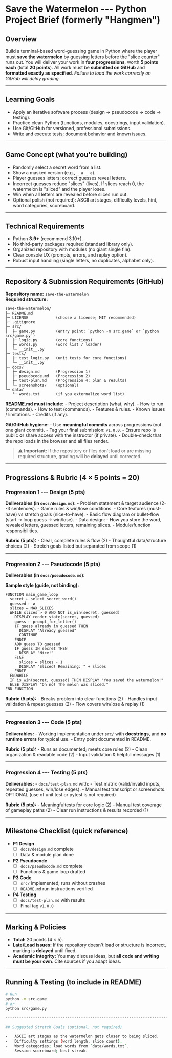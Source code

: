 # Save the Watermelon --- Python Project Brief (formerly "Hangmen")

## Overview

Build a terminal-based word-guessing game in Python where the player
must **save the watermelon** by guessing letters before the "slice
counter" runs out. You will deliver your work in **four progressions**,
worth **5 points each** (total **20 points**). All work must be
**submitted on GitHub** and **formatted exactly as specified**. *Failure
to load the work correctly on GitHub will delay grading.*

------------------------------------------------------------------------

## Learning Goals

-   Apply an iterative software process (design → pseudocode → code →
    testing).
-   Practice clean Python (functions, modules, docstrings, input
    validation).
-   Use Git/GitHub for versioned, professional submissions.
-   Write and execute tests; document behavior and known issues.

------------------------------------------------------------------------

## Game Concept (what you're building)

-   Randomly select a secret word from a list.
-   Show a masked version (e.g., `_ a _ e`).
-   Player guesses letters; correct guesses reveal letters.
-   Incorrect guesses reduce "slices" (lives). If slices reach 0, the
    watermelon is "sliced" and the player loses.
-   Win when all letters are revealed before slices run out.
-   Optional polish (not required): ASCII art stages, difficulty levels,
    hint, word categories, scoreboard.

------------------------------------------------------------------------

## Technical Requirements

-   Python **3.9+** (recommend 3.10+).
-   No third-party packages required (standard library only).
-   Organized repository with modules (no giant single file).
-   Clear console UX (prompts, errors, and replay option).
-   Robust input handling (single letters, no duplicates, alphabet
    only).

------------------------------------------------------------------------

## Repository & Submission Requirements (GitHub)

**Repository name:** `save-the-watermelon`\
**Required structure:**

    save-the-watermelon/
    ├─ README.md
    ├─ LICENSE            (choose a license; MIT recommended)
    ├─ .gitignore
    ├─ src/
    │  ├─ game.py         (entry point: `python -m src.game` or `python src/game.py`)
    │  ├─ logic.py        (core functions)
    │  ├─ words.py        (word list / loader)
    │  └─ __init__.py
    ├─ tests/
    │  ├─ test_logic.py   (unit tests for core functions)
    │  └─ __init__.py
    ├─ docs/
    │  ├─ design.md       (Progression 1)
    │  ├─ pseudocode.md   (Progression 2)
    │  ├─ test-plan.md    (Progression 4: plan & results)
    │  └─ screenshots/    (optional)
    └─ data/
       └─ words.txt       (if you externalize word list)

**README.md must include:** - Project description (what, why). - How to
run (commands). - How to test (commands). - Features & rules. - Known
issues / limitations. - Credits (if any).

**Git/GitHub hygiene:** - Use **meaningful commits** across progressions
(not one giant commit). - Tag your final submission: `v1.0.0`. - Ensure
repo is public **or** share access with the instructor (if private). -
Double-check that the repo loads in the browser and all files render.

> ⚠️ **Important:** If the repository or files don't load or are missing
> required structure, grading will be **delayed** until corrected.

------------------------------------------------------------------------

## Progressions & Rubric (4 × 5 points = 20)

### Progression 1 --- **Design** (5 pts)

**Deliverables (in `docs/design.md`):** - Problem statement & target
audience (2--3 sentences). - Game rules & win/lose conditions. - Core
features (must-have) vs stretch goals (nice-to-have). - Basic flow
diagram or bullet-flow (start → loop guess → win/lose). - Data design: -
How you store the word, revealed letters, guessed letters, remaining
slices. - Module/function responsibilities.

**Rubric (5 pts):** - Clear, complete rules & flow (2) - Thoughtful
data/structure choices (2) - Stretch goals listed but separated from
scope (1)

------------------------------------------------------------------------

### Progression 2 --- **Pseudocode** (5 pts)

**Deliverables (in `docs/pseudocode.md`):** 

**Sample style (guide, not binding):**

    FUNCTION main_game_loop
      secret ← select_secret_word()
      guessed ← ∅
      slices ← MAX_SLICES
      WHILE slices > 0 AND NOT is_win(secret, guessed)
        DISPLAY render_state(secret, guessed)
        guess ← prompt_for_letter()
        IF guess already in guessed THEN
          DISPLAY "Already guessed"
          CONTINUE
        ENDIF
        ADD guess TO guessed
        IF guess IN secret THEN
          DISPLAY "Nice!"
        ELSE
          slices ← slices - 1
          DISPLAY "Sliced! Remaining: " + slices
        ENDIF
      ENDWHILE
      IF is_win(secret, guessed) THEN DISPLAY "You saved the watermelon!"
      ELSE DISPLAY "Oh no! The melon was sliced."
    END FUNCTION

**Rubric (5 pts):** - Breaks problem into clear functions (2) - Handles
input validation & repeat guesses (2) - Flow covers win/lose & replay
(1)

------------------------------------------------------------------------

### Progression 3 --- **Code** (5 pts)

**Deliverables:** - Working implementation under `src/` with
**docstrings**, and **no runtime errors** for
typical use. - Entry point documented in README.

**Rubric (5 pts):** - Runs as documented; meets core rules (2) - Clean
organization & readable code (2) - Input validation & helpful messages
(1)

------------------------------------------------------------------------

### Progression 4 --- **Testing** (5 pts)

**Deliverables:** - `docs/test-plan.md` with: - Test matrix
(valid/invalid inputs, repeated guesses, win/lose edges). - Manual test
transcript or screenshots. OPTIONAL (use of unit test or pytest is not required)

**Rubric (5 pts):** - Meaningfultests for core logic (2) - Manual
test coverage of gameplay paths (2) - Clear run instructions & results
recorded (1)

------------------------------------------------------------------------

## Milestone Checklist (quick reference)

-   **P1 Design**
    -   [ ] `docs/design.md` complete
    -   [ ] Data & module plan done
-   **P2 Pseudocode**
    -   [ ] `docs/pseudocode.md` complete
    -   [ ] Functions & game loop drafted
-   **P3 Code**
    -   [ ] `src/` implemented; runs without crashes
    -   [ ] `README.md` run instructions verified
-   **P4 Testing**
    -   [ ] `docs/test-plan.md` with results
    -   [ ] Final tag `v1.0.0`

------------------------------------------------------------------------

## Marking & Policies

-   **Total:** 20 points (4 × 5).
-   **Late/Load issues:** If the repository doesn't load or structure is
    incorrect, marking is **delayed** until fixed.
-   **Academic Integrity:** You may discuss ideas, but **all code and
    writing must be your own**. Cite sources if you adapt ideas.

------------------------------------------------------------------------

## Running & Testing (to include in README)

``` bash
# Run
python -m src.game
# or
python src/game.py

------------------------------------------------------------------------

## Suggested Stretch Goals (optional, not required)

-   ASCII art stages as the watermelon gets closer to being sliced.
-   Difficulty settings (word length, slice count).
-   Word categories; load words from `data/words.txt`.
-   Session scoreboard; best streak.
